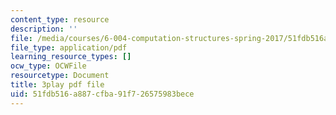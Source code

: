 ```yaml
---
content_type: resource
description: ''
file: /media/courses/6-004-computation-structures-spring-2017/51fdb516a887cfba91f726575983bece_iQR_6f5Jdns.pdf
file_type: application/pdf
learning_resource_types: []
ocw_type: OCWFile
resourcetype: Document
title: 3play pdf file
uid: 51fdb516-a887-cfba-91f7-26575983bece
---
```

